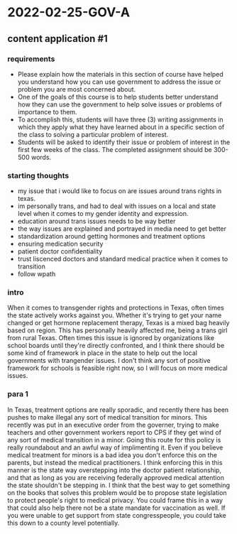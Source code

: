 # 2022-02-25-GOV-A
## content application #1

### requirements
- Please explain how the materials in this section of course have helped you understand how you can use government to address the issue or problem you are most concerned about.
- One of the goals of this course is to help students better understand how they can use the government to help solve issues or problems of importance to them. 
- To accomplish this, students will have three (3) writing assignments in which they apply what they have learned about in a specific section of the class to solving a particular problem of interest. 
- Students will be asked to identify their issue or problem of interest in the first few weeks of the class. The completed assignment should be 300-500 words.

### starting thoughts
- my issue that i would like to focus on are issues around trans rights in texas. 
- im personally trans, and had to deal with issues on a local and state level when it comes to my gender identity and expression. 
- education around trans issues needs to be way better
- the way issues are explained and portrayed in media need to get better
- standardization around getting hormones and treatment options 
- ensuring medication security 
- patient doctor confidentiality
- trust liscenced doctors and standard medical practice when it comes to transition
- follow wpath

### intro

When it comes to transgender rights and protections in Texas, often times the state actively works against you. Whether it's trying to get your name changed or get hormone replacement therapy, Texas is a mixed bag heavily based on region. This has personally heavily affected me, being a trans girl from rural Texas. Often times this issue is ignored by organizations like school boards until they're directly confronted, and I think there should be some kind of framework in place in the state to help out the local governments with trangender issues. I don't think any sort of positive framework for schools is feasible right now, so I will focus on more medical issues. 

### para 1

In Texas, treatment options are really sporadic, and recently there has been pushes to make illegal any sort of medical transition for minors. This recently was put in an executive order from the governer, trying to make teachers and other government workers report to CPS if they get wind of any sort of medical transition in a minor. Going this route for this policy is really roundabout and an awful way of implimenting it. Even if you believe medical treatment for minors is a bad idea you don't enforce this on the parents, but instead the medical practitioners. I think enforcing this in this manner is the state way overstepping into the doctor patient relationship, and that as long as you are receiving federally approved medical attention the state shouldn't be stepping in. I think that the best way to get something on the books that solves this problem would be to propose state legislation to protect people's right to medical privacy. You could frame this in a way that could also help there not be a state mandate for vaccination as well. If you were unable to get support from state congresspeople, you could take this down to a county level potentially. 
















